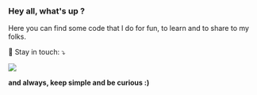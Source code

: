 ### Hey all, what's up ?

Here you can find some code that I do for fun, to learn and to share to my folks.
</p>

<p align="left">
  💌 Stay in touch: ⤵️
</p>

<p align="left">  
  <a href="#" alt="Linktr.ee">
  <img src="https://img.shields.io/badge/linktree-39E09B?style=for-the-badge&logo=linktree&logoColor=white&link=https://linktr.ee/Mauriciobranda/" /></a>
  
  <strong> and always, keep simple and be curious :) </strong>
